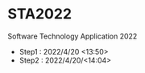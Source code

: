 # STA2022
Software Technology Application 2022
 - Step1 : 2022/4/20 <13:50>
 - Step2 : 2022/4/20/<14:04>
